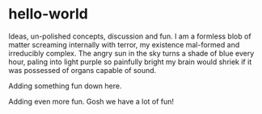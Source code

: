 # hello-world
Ideas, un-polished concepts,  discussion and fun.
I am a formless blob of matter screaming internally with terror, my existence mal-formed and irreducibly complex. The angry sun in the sky turns a shade of blue every hour, paling into light purple so painfully bright my brain would shriek if it was possessed of organs capable of sound.

Adding something fun down here.

Adding even more fun. Gosh we have a lot of fun!
